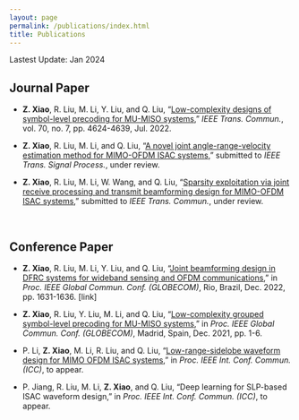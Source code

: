 ```yaml
---
layout: page
permalink: /publications/index.html
title: Publications
---
```


Lastest Update: Jan 2024&nbsp; 

## Journal Paper

- **Z. Xiao**, R. Liu, M. Li, Y. Liu, and Q. Liu, “[Low-complexity designs of symbol-level precoding for MU-MISO systems](https://arxiv.org/pdf/2205.00891.pdf),” *IEEE Trans. Commun.*, vol. 70, no. 7, pp. 4624-4639, Jul. 2022. 

- **Z. Xiao**, R. Liu, M. Li, and Q. Liu, “[A novel joint angle-range-velocity estimation method for MIMO-OFDM ISAC systems](https://arxiv.org/pdf/2308.03387.pdf),” submitted to *IEEE Trans. Signal Process.*, under review. 

- **Z. Xiao**, R. Liu, M. Li, W. Wang, and Q. Liu, “[Sparsity exploitation via joint receive processing and transmit beamforming design for MIMO-OFDM ISAC systems](https://arxiv.org/pdf/2312.17454.pdf),” submitted to *IEEE* *Trans. Commun.*, under review. 

  <br>

## Conference Paper

- **Z. Xiao**, R. Liu, M. Li, Y. Liu, and Q. Liu, “[Joint beamforming design in DFRC systems for wideband sensing and OFDM communications](https://ieeexplore.ieee.org/document/10001164),” in *Proc. IEEE Global Commun. Conf.* *(GLOBECOM)*, Rio, Brazil, Dec. 2022, pp. 1631-1636. [link]

- **Z. Xiao**, R. Liu, Y. Liu, M. Li, and Q. Liu, “[Low-complexity grouped symbol-level precoding for MU-MISO systems](https://ieeexplore.ieee.org/document/9685319),” in *Proc. IEEE Global Commun. Conf. (GLOBECOM)*, Madrid, Spain, Dec. 2021, pp. 1-6. 

- P. Li, **Z. Xiao**, M. Li, R. Liu, and Q. Liu, “[Low-range-sidelobe waveform design for MIMO OFDM ISAC systems](https://arxiv.org/pdf/2305.18847.pdf),” in *Proc. IEEE Int. Conf. Commun. (ICC)*, to appear. 

- P. Jiang, R. Liu, M. Li, **Z. Xiao**, and Q. Liu, “Deep learning for SLP-based ISAC waveform design,” in *Proc. IEEE Int. Conf. Commun. (ICC)*, to appear.

  <br>


